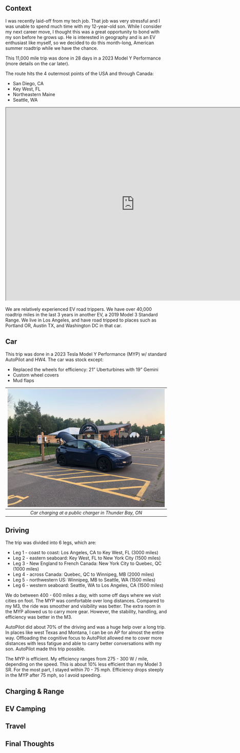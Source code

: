 
## Context

I was recently laid-off from my tech job. That job was very stressful and I was unable to spend much time with my 12-year-old son. While I consider my next career move, I thought this was a great opportunity to bond with my son before he grows up. He is interested in geography and is an EV enthusiast like myself, so we decided to do this month-long, American summer roadtrip while we have the chance.

This 11,000 mile trip was done in 28 days in a 2023 Model Y Performance (more details on the car later).

The route hits the 4 outermost points of the USA and through Canada:

* San Diego, CA
* Key West, FL
* Northeastern Maine
* Seattle, WA

<iframe src="https://www.google.com/maps/d/u/0/embed?mid=1wy6ZdUxPpWyasL6SZ00KsRx0tCBxOVg&ehbc=2E312F" width="800" height="600"></iframe>

We are relatively experienced EV road trippers. We have over 40,000 roadtrip miles in the last 3 years in another EV, a 2019 Model 3 Standard Range. We live in Los Angeles, and have road tripped to places such as Portland OR, Austin TX, and Washington DC in that car.

## Car

This trip was done in a 2023 Tesla Model Y Performance (MYP) w/ standard AutoPilot and HW4. The car was stock except:

* Replaced the wheels for efficiency: 21” Uberturbines with 19” Gemini 
* Custom wheel covers
* Mud flaps

| ![car at ft williams](assets/images/car_ftwilliams.jpeg) |
|:--:| 
| *Car charging at a public charger in Thunder Bay, ON* |

## Driving

The trip was divided into 6 legs, which are:

* Leg 1 - coast to coast: Los Angeles, CA to Key West, FL (3000 miles)
* Leg 2 - eastern seaboard: Key West, FL to New York City (1500 miles)
* Leg 3 - New England to French Canada: New York City to Quebec, QC (1000 miles)
* Leg 4 - across Canada: Quebec, QC to Winnipeg, MB (2000 miles)
* Leg 5 - northwestern US: Winnipeg, MB to Seattle, WA (1500 miles)
* Leg 6 - western seaboard: Seattle, WA to Los Angeles, CA (1500 miles)

We do between 400 - 600 miles a day, with some off days where we visit cities on foot. The MYP was comfortable over long distances. Compared to my M3, the ride was smoother and visibility was better. The extra room in the MYP allowed us to carry more gear. However, the stability, handling, and efficiency was better in the M3.

AutoPilot did about 70% of the driving and was a huge help over a long trip. In places like west Texas and Montana, I can be on AP for almost the entire way. Offloading the cognitive focus to AutoPilot allowed me to cover more distances with less fatigue and able to carry better conversations with my son. AutoPilot made this trip possible.

The MYP is efficient. My efficiency ranges from 275 - 300 W / mile, depending on the speed. This is about 10% less efficient than my Model 3 SR. For the most part, I stayed within 70 - 75 mph. Efficiency drops steeply in the MYP after 75 mph, so I avoid speeding.

## Charging & Range

## EV Camping

## Travel

## Final Thoughts